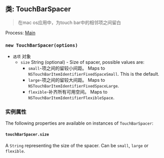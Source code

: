## 类: TouchBarSpacer

> 在mac os应用中，为touch bar中的相邻项之间留白

Process: [Main](../tutorial/application-architecture.md#main-and-renderer-processes)

### `new TouchBarSpacer(options)`

* `选项` 对象
  * `size` String (optional) - Size of spacer, possible values are:
    * ` small `-项之间的留较小间距。 Maps to `NSTouchBarItemIdentifierFixedSpaceSmall`. This is the default.
    * ` large `-项之间的留较大间距。 Maps to `NSTouchBarItemIdentifierFixedSpaceLarge`.
    * ` flexible `-补齐所有可用空间。 Maps to `NSTouchBarItemIdentifierFlexibleSpace`.

### 实例属性

The following properties are available on instances of `TouchBarSpacer`:

#### `touchBarSpacer.size`

A `String` representing the size of the spacer.  Can be `small`, `large` or `flexible`.
